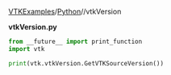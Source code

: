 [VTKExamples](/home/)/[Python](/Python)//vtkVersion

**vtkVersion.py**
```python
from __future__ import print_function
import vtk

print(vtk.vtkVersion.GetVTKSourceVersion())
```
